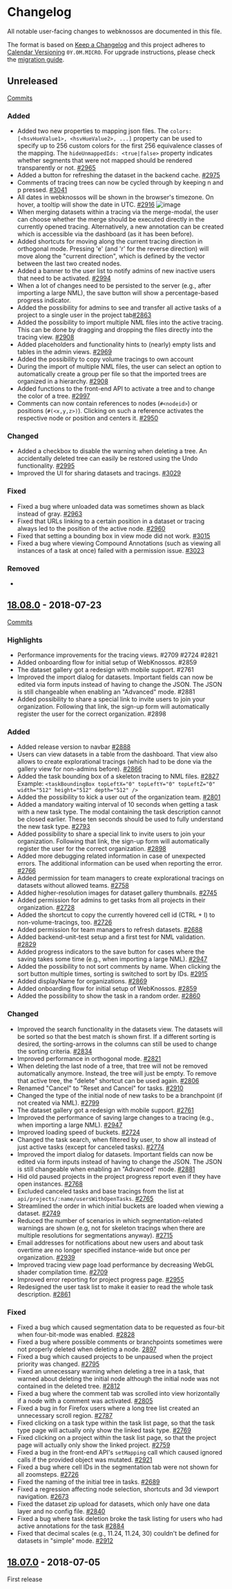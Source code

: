 # Changelog
All notable user-facing changes to webknossos are documented in this file.

The format is based on [Keep a Changelog](http://keepachangelog.com/en/1.0.0/)
and this project adheres to [Calendar Versioning](http://calver.org/) `0Y.0M.MICRO`.
For upgrade instructions, please check the [migration guide](MIGRATIONS.md).


## Unreleased
[Commits](https://github.com/scalableminds/webknossos/compare/18.08.0...HEAD)

### Added

- Added two new properties to mapping json files. The `colors: [<hsvHueValue1>, <hsvHueValue2>, ...]` property can be used to specify up to 256 custom colors for the first 256 equivalence classes of the mapping. The `hideUnmappedIds: <true|false>` property indicates whether segments that were not mapped should be rendered transparently or not. [#2965](https://github.com/scalableminds/webknossos/pull/2965)
- Added a button for refreshing the dataset in the backend cache. [#2975](https://github.com/scalableminds/webknossos/pull/2975)
- Comments of tracing trees can now be cycled through by keeping n and p pressed. [#3041](https://github.com/scalableminds/webknossos/pull/3041)
- All dates in webknossos will be shown in the browser's timezone. On hover, a tooltip will show the date in UTC. [#2916](https://github.com/scalableminds/webknossos/pull/2916) ![image](https://user-images.githubusercontent.com/2486553/42888385-74c82bc0-8aa8-11e8-9c3e-7cfc90ce93bc.png)
- When merging datasets within a tracing via the merge-modal, the user can choose whether the merge should be executed directly in the currently opened tracing. Alternatively, a new annotation can be created which is accessible via the dashboard (as it has been before).
- Added shortcuts for moving along the current tracing direction in orthogonal mode. Pressing 'e' (and 'r' for the reverse direction) will move along the "current direction", which is defined by the vector between the last two created nodes.
- Added a banner to the user list to notify admins of new inactive users that need to be activated. [#2994](https://github.com/scalableminds/webknossos/pull/2994)
- When a lot of changes need to be persisted to the server (e.g., after importing a large NML), the save button will show a percentage-based progress indicator.
- Added the possibility for admins to see and transfer all active tasks of a project to a single user in the project tab[#2863](https://github.com/scalableminds/webknossos/pull/2863)
- Added the possibility to import multiple NML files into the active tracing. This can be done by dragging and dropping the files directly into the tracing view. [#2908](https://github.com/scalableminds/webknossos/pull/2908)
- Added placeholders and functionality hints to (nearly) empty lists and tables in the admin views. [#2969](https://github.com/scalableminds/webknossos/pull/2969)
- Added the possibility to copy volume tracings to own account
- During the import of multiple NML files, the user can select an option to automatically create a group per file so that the imported trees are organized in a hierarchy. [#2908](https://github.com/scalableminds/webknossos/pull/2908)
- Added functions to the front-end API to activate a tree and to change the color of a tree. [#2997](https://github.com/scalableminds/webknossos/pull/2997)
- Comments can now contain references to nodes (`#<nodeid>`) or positions (`#(<x,y,z>)`). Clicking on such a reference activates the respective node or position and centers it. [#2950](https://github.com/scalableminds/webknossos/pull/2950)

### Changed

- Added a checkbox to disable the warning when deleting a tree. An accidentally deleted tree can easily be restored using the Undo functionality. [#2995](https://github.com/scalableminds/webknossos/pull/2995)
- Improved the UI for sharing datasets and tracings. [#3029](https://github.com/scalableminds/webknossos/pull/3029)

### Fixed

- Fixed a bug where unloaded data was sometimes shown as black instead of gray. [#2963](https://github.com/scalableminds/webknossos/pull/2963)
- Fixed that URLs linking to a certain position in a dataset or tracing always led to the position of the active node. [#2960](https://github.com/scalableminds/webknossos/pull/2960)
- Fixed that setting a bounding box in view mode did not work. [#3015](https://github.com/scalableminds/webknossos/pull/3015)
- Fixed a bug where viewing Compound Annotations (such as viewing all instances of a task at once) failed with a permission issue. [#3023](https://github.com/scalableminds/webknossos/pull/3023)


### Removed

-

## [18.08.0](https://github.com/scalableminds/webknossos/releases/tag/18.08.0) - 2018-07-23
[Commits](https://github.com/scalableminds/webknossos/compare/18.07.0...18.08.0)

### Highlights
- Performance improvements for the tracing views. #2709 #2724 #2821
- Added onboarding flow for initial setup of WebKnossos. #2859
- The dataset gallery got a redesign with mobile support. #2761
- Improved the import dialog for datasets. Important fields can now be edited via form inputs instead of having to change the JSON. The JSON is still changeable when enabling an "Advanced" mode. #2881
- Added possibility to share a special link to invite users to join your organization. Following that link, the sign-up form will automatically register the user for the correct organization. #2898

### Added

- Added release version to navbar [#2888](https://github.com/scalableminds/webknossos/pull/2888)
- Users can view datasets in a table from the dashboard. That view also allows to create explorational tracings (which had to be done via the gallery view for non-admins before). [#2866](https://github.com/scalableminds/webknossos/pull/2866)
- Added the task bounding box of a skeleton tracing to NML files. [#2827](https://github.com/scalableminds/webknossos/pull/2827) \
    Example: `<taskBoundingBox topLeftX="0" topLeftY="0" topLeftZ="0" width="512" height="512" depth="512" />`
- Added the possibility to kick a user out of the organization team. [#2801](https://github.com/scalableminds/webknossos/pull/2801)
- Added a mandatory waiting interval of 10 seconds when getting a task with a new task type. The modal containing the task description cannot be closed earlier. These ten seconds should be used to fully understand the new task type. [#2793](https://github.com/scalableminds/webknossos/pull/2793)
- Added possibility to share a special link to invite users to join your organization. Following that link, the sign-up form will automatically register the user for the correct organization. [#2898](https://github.com/scalableminds/webknossos/pull/2898)
- Added more debugging related information in case of unexpected errors. The additional information can be used when reporting the error. [#2766](https://github.com/scalableminds/webknossos/pull/2766)
- Added permission for team managers to create explorational tracings on datasets without allowed teams. [#2758](https://github.com/scalableminds/webknossos/pull/2758)
- Added higher-resolution images for dataset gallery thumbnails. [#2745](https://github.com/scalableminds/webknossos/pull/2745)
- Added permission for admins to get tasks from all projects in their organization. [#2728](https://github.com/scalableminds/webknossos/pull/2728)
- Added the shortcut to copy the currently hovered cell id (CTRL + I) to non-volume-tracings, too. [#2726](https://github.com/scalableminds/webknossos/pull/2726)
- Added permission for team managers to refresh datasets. [#2688](https://github.com/scalableminds/webknossos/pull/2688)
- Added backend-unit-test setup and a first test for NML validation. [#2829](https://github.com/scalableminds/webknossos/pull/2829)
- Added progress indicators to the save button for cases where the saving takes some time (e.g., when importing a large NML). [#2947](https://github.com/scalableminds/webknossos/pull/2947)
- Added the possibility to not sort comments by name. When clicking the sort button multiple times, sorting is switched to sort by IDs. [#2915](https://github.com/scalableminds/webknossos/pull/2915)
- Added displayName for organizations. [#2869](https://github.com/scalableminds/webknossos/pull/2869)
- Added onboarding flow for initial setup of WebKnossos. [#2859](https://github.com/scalableminds/webknossos/pull/2859)
- Added the possibility to show the task in a random order. [#2860](https://github.com/scalableminds/webknossos/pull/2860)

### Changed

- Improved the search functionality in the datasets view. The datasets will be sorted so that the best match is shown first. If a different sorting is desired, the sorting-arrows in the columns can still be used to change the sorting criteria. [#2834](https://github.com/scalableminds/webknossos/pull/2834)
- Improved performance in orthogonal mode. [#2821](https://github.com/scalableminds/webknossos/pull/2821)
- When deleting the last node of a tree, that tree will not be removed automatically anymore. Instead, the tree will just be empty. To remove that active tree, the "delete" shortcut can be used again. [#2806](https://github.com/scalableminds/webknossos/pull/2806)
- Renamed "Cancel" to "Reset and Cancel" for tasks. [#2910](https://github.com/scalableminds/webknossos/pull/2910)
- Changed the type of the initial node of new tasks to be a branchpoint (if not created via NML). [#2799](https://github.com/scalableminds/webknossos/pull/2799)
- The dataset gallery got a redesign with mobile support. [#2761](https://github.com/scalableminds/webknossos/pull/2761)
- Improved the performance of saving large changes to a tracing (e.g., when importing a large NML). [#2947](https://github.com/scalableminds/webknossos/pull/2947)
- Improved loading speed of buckets. [#2724](https://github.com/scalableminds/webknossos/pull/2724)
- Changed the task search, when filtered by user, to show all instead of just active tasks (except for canceled tasks). [#2774](https://github.com/scalableminds/webknossos/pull/2774)
- Improved the import dialog for datasets. Important fields can now be edited via form inputs instead of having to change the JSON. The JSON is still changeable when enabling an "Advanced" mode. [#2881](https://github.com/scalableminds/webknossos/pull/2881)
- Hid old paused projects in the project progress report even if they have open instances. [#2768](https://github.com/scalableminds/webknossos/pull/2768)
- Excluded canceled tasks and base tracings from the list at `api/projects/:name/usersWithOpenTasks`. [#2765](https://github.com/scalableminds/webknossos/pull/2765)
- Streamlined the order in which initial buckets are loaded when viewing a dataset. [#2749](https://github.com/scalableminds/webknossos/pull/2749)
- Reduced the number of scenarios in which segmentation-related warnings are shown (e.g, not for skeleton tracings when there are multiple resolutions for segmentations anyway). [#2715](https://github.com/scalableminds/webknossos/pull/2715)
- Email addresses for notifications about new users and about task overtime are no longer specified instance-wide but once per organization. [#2939](https://github.com/scalableminds/webknossos/pull/2939)
- Improved tracing view page load performance by decreasing WebGL shader compilation time. [#2709](https://github.com/scalableminds/webknossos/pull/2709)
- Improved error reporting for project progress page. [#2955](https://github.com/scalableminds/webknossos/pull/2955)
- Redesigned the user task list to make it easier to read the whole task description. [#2861](https://github.com/scalableminds/webknossos/pull/2861)


### Fixed

- Fixed a bug which caused segmentation data to be requested as four-bit when four-bit-mode was enabled. [#2828](https://github.com/scalableminds/webknossos/pull/2828)
- Fixed a bug where possible comments or branchpoints sometimes were not properly deleted when deleting a node. [2897](https://github.com/scalableminds/webknossos/pull/2897)
- Fixed a bug which caused projects to be unpaused when the project priority was changed. [#2795](https://github.com/scalableminds/webknossos/pull/2795)
- Fixed an unnecessary warning when deleting a tree in a task, that warned about deleting the initial node although the initial node was not contained in the deleted tree. [#2812](https://github.com/scalableminds/webknossos/pull/2812)
- Fixed a bug where the comment tab was scrolled into view horizontally if a node with a comment was activated. [#2805](https://github.com/scalableminds/webknossos/pull/2805)
- Fixed a bug in for Firefox users where a long tree list created an unnecessary scroll region. [#2787](https://github.com/scalableminds/webknossos/pull/2787)
- Fixed clicking on a task type within the task list page, so that the task type page will actually only show the linked task type. [#2769](https://github.com/scalableminds/webknossos/pull/2769)
- Fixed clicking on a project within the task list page, so that the project page will actually only show the linked project. [#2759](https://github.com/scalableminds/webknossos/pull/2759)
- Fixed a bug in the front-end API's `setMapping` call which caused ignored calls if the provided object was mutated. [#2921](https://github.com/scalableminds/webknossos/pull/2921)
- Fixed a bug where cell IDs in the segmentation tab were not shown for all zoomsteps. [#2726](https://github.com/scalableminds/webknossos/pull/2726)
- Fixed the naming of the initial tree in tasks. [#2689](https://github.com/scalableminds/webknossos/pull/2689)
- Fixed a regression affecting node selection, shortcuts and 3d viewport navigation. [#2673](https://github.com/scalableminds/webknossos/pull/2673)
- Fixed the dataset zip upload for datasets, which only have one data layer and no config file. [#2840](https://github.com/scalableminds/webknossos/pull/2840)
- Fixed a bug where task deletion broke the task listing for users who had active annotations for the task [#2884](https://github.com/scalableminds/webknossos/pull/2884)
- Fixed that decimal scales (e.g., 11.24, 11.24, 30) couldn't be defined for datasets in "simple" mode. [#2912](https://github.com/scalableminds/webknossos/pull/2912)


## [18.07.0](https://github.com/scalableminds/webknossos/releases/tag/18.07.0) - 2018-07-05

First release
